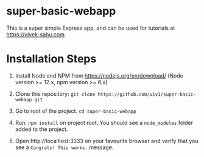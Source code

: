 # super-basic-webapp
This is a super simple Express app, and can be used for tutorials at https://vivek-sahu.com.


# Installation Steps

1. Install Node and NPM from https://nodejs.org/en/download/
(Node version >= 12.x, npm version >= 6.x)

2. Clone this repository: `git clone https://github.com/viv1/super-basic-webapp.git`

3. Go to root of the project. `cd super-basic-webapp`

4. Run: `npm install` on project root. You should see a `node_modules` folder added to the project.

5. Open http://localhost:3333 on your favourite browser and verify that you see a `Congrats! This works.` message.
